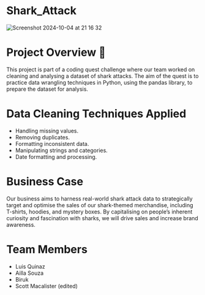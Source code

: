# Shark_Attack

![Screenshot 2024-10-04 at 21 16 32](https://github.com/user-attachments/assets/ee7fbcbf-ce66-4050-8829-fa62052b5279)

# Project Overview :shark:
This project is part of a coding quest challenge where our team worked on cleaning and analysing a dataset of shark attacks. The aim of the quest is to practice data wrangling techniques in Python, using the pandas library, to prepare the dataset for analysis.

# Data Cleaning Techniques Applied

- Handling missing values.
- Removing duplicates.
- Formatting inconsistent data.
- Manipulating strings and categories.
- Date formatting and processing.

# Business Case
Our business aims to harness real-world shark attack data to strategically target and optimise the sales of our shark-themed merchandise, including T-shirts, hoodies, and mystery boxes. By capitalising on people’s inherent curiosity and fascination with sharks, we will drive sales and increase brand awareness.

# Team Members

* Luis Quinaz
* Ailla Souza
* Biruk
* Scott Macalister (edited) 
